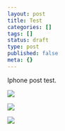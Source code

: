 ```yaml
---
layout: post
title: Test
categories: []
tags: []
status: draft
type: post
published: false
meta: {}
---
```


Iphone post test. 
































































 

  
  
    
![](/squarespace_images/content_v1_50dcc98be4b0c2f49762636c_1419629501067-KZLPYG1BNH3481BNY3S7_image.jpg_)
  













































 

  
  
    
![](/squarespace_images/content_v1_50dcc98be4b0c2f49762636c_1419629661603-S9VDBYEBLFTCCY9O0628_image.jpg_)
  













































 

  
  
    
![](/squarespace_images/content_v1_50dcc98be4b0c2f49762636c_1419629683348-1QRJLZJ97PRD8UFN1VJB_image.jpg_)
